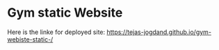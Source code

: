 # Gym static Website

Here is the linke for deployed site:
https://tejas-jogdand.github.io/gym-webiste-static-/

